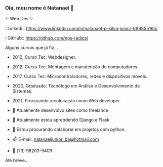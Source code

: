 ### Olá, meu nome é Natanael 👋
 ✨ Web Dev ✨
 
 ::Linkedi:: 
 https://www.linkedin.com/in/natanael-p-silva-junior-699855165/

 ::GitHub::
 https://github.com/nps-radical

 Alguns cursos que já fiz...
 - 2010, Curso Tec: Webdesigner.
 - 2012, Curso Tec: Montagem e manutenção de computadores.
 - 2017, Curso Tec: Microcontroladores, redes e dispositivos móveis.
 - 2020, Graduado: Tecnólogo em Análise e Desenvolvimento de Sistemas. 
 - 2021, Procurando recolocação como Web developer.

- 🔭 Atualmente desenvolvo sites como freelance
- 🌱 Atualmente estou aprendendo Django e Flask
- 👯 Estou procurando colaborar em projetos com python.
- 📫 E-mail: natanaeljunior_ba@hotmail.com
- 📱 (73) 98203-9409

Até breve... 
